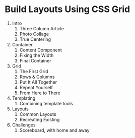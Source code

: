 # Build Layouts Using CSS Grid

1. Intro
   1. Three Column Article
   2. Photo Collage
   3. True Centering
2. Container
   1. Content Component
   2. Fixing the Width
   3. Final Container
3. Grid
   1. The First Grid
   2. Rows & Columns
   3. Put It All Together
   4. Repeat Yourself
   5. From Here to There
4. Templating
   1. Combining template tools
5. Layouts
   1. Common Layouts
   2. Recreating Existing
6. Challenges
   1. Scoreboard, with home and away
